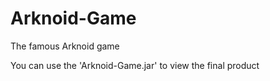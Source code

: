 # Arknoid-Game
The famous Arknoid game

You can use the 'Arknoid-Game.jar' to view the final product
